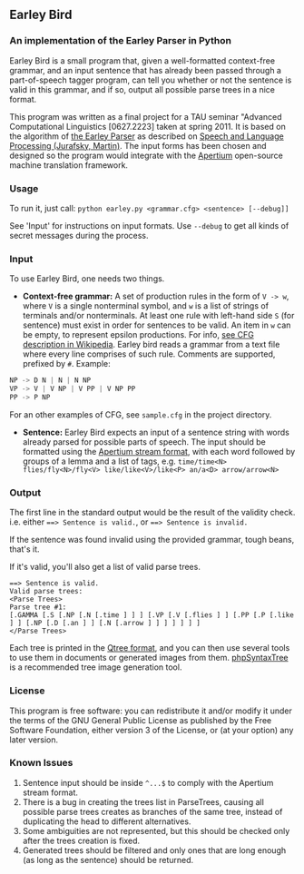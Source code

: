 ## Earley Bird

### An implementation of the Earley Parser in Python

Earley Bird is a small program that, given a well-formatted context-free grammar, and an input sentence that has already been passed through a part-of-speech tagger program, can tell you whether or not the sentence is valid in this grammar, and if so, output all possible parse trees in a nice format.

This program was written as a final project for a TAU seminar "Advanced Computational Linguistics [0627.2223] taken at spring 2011.
It is based on the algorithm of [the Earley Parser](http://github.github.com/github-flavored-markdown/preview.html) as described on [Speech and Language Processing (Jurafsky, Martin)](http://www.cs.colorado.edu/~martin/slp2.html).
The input forms has been chosen and designed so the program would integrate with the [Apertium](http://apertium.org/) open-source machine translation framework.

### Usage

To run it, just call:
```python earley.py <grammar.cfg> <sentence> [--debug]]```

See 'Input' for instructions on input formats.
Use ``--debug`` to get all kinds of secret messages during the process.

### Input

To use Earley Bird, one needs two things.

* __Context-free grammar:__  A set of production rules in the form of ``V -> w``, where ``V`` is a single nonterminal symbol, and ``w`` is a list of strings of terminals and/or nonterminals.
At least one rule with left-hand side ``S`` (for sentence) must exist in order for sentences to be valid.
An item in ``w`` can be empty, to represent epsilon productions.
For info, [see CFG description in Wikipedia](http://en.wikipedia.org/wiki/Context-free_grammar).
Earley bird reads a grammar from a text file where every line comprises of such rule. Comments are supported, prefixed by ``#``.
Example:
```S -> NP VP | VP
NP -> D N | N | N NP
VP -> V | V NP | V PP | V NP PP
PP -> P NP
```
For an other examples of CFG, see ``sample.cfg`` in the project directory.

* __Sentence:__ Earley Bird expects an input of a sentence string with words already parsed for possible parts of speech.
The input should be formatted using the [Apertium stream format](http://wiki.apertium.org/wiki/Apertium_stream_format), with each word followed by groups of a lemma and a list of tags, e.g.
```time/time<N> flies/fly<N>/fly<V> like/like<V>/like<P> an/a<D> arrow/arrow<N>```

### Output

The first line in the standard output would be the result of the validity check. i.e. either ```==> Sentence is valid.```, or ```==> Sentence is invalid.```

If the sentence was found invalid using the provided grammar, tough beans, that's it.

If it's valid, you'll also get a list of valid parse trees.
```
==> Sentence is valid.
Valid parse trees:
<Parse Trees>
Parse tree #1:
[.GAMMA [.S [.NP [.N [.time ] ] ] [.VP [.V [.flies ] ] [.PP [.P [.like ] ] [.NP [.D [.an ] ] [.N [.arrow ] ] ] ] ] ] ]
</Parse Trees>
```

Each tree is printed in the [Qtree format](http://www.ling.upenn.edu/advice/latex/qtree/), and you can then use several tools to use them in documents or generated images from them.
[phpSyntaxTree](http://www.ironcreek.net/phpsyntaxtree/) is a recommended tree image generation tool.

### License

This program is free software: you can redistribute it and/or modify it under the terms of the GNU General Public License as published by the Free Software Foundation, either version 3 of the License, or (at your option) any later version.

### Known Issues

1. Sentence input should be inside ``^...$`` to comply with the Apertium stream format.
1. There is a bug in creating the trees list in ParseTrees, causing all possible parse trees creates as branches of the same tree, instead of duplicating the head to different alternatives.
1. Some ambiguities are not represented, but this should be checked only after the trees creation is fixed.
1. Generated trees should be filtered and only ones that are long enough (as long as the sentence) should be returned.